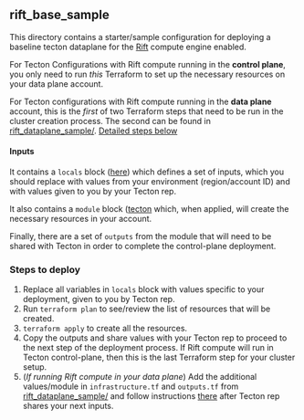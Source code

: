 ## rift_base_sample

This directory contains a starter/sample configuration for deploying a baseline tecton dataplane for the [Rift](https://docs.tecton.ai/docs/introduction/compute-in-tecton#rift-public-preview) compute engine enabled.

For Tecton Configurations with Rift compute running in the **control plane**, you only need to run _this_ Terraform to set up the necessary resources on your data plane account.

For Tecton configurations with  Rift compute running in the **data plane** account, this is the _first_ of two Terraform steps that need to be run in the cluster creation process. The second can be found in [rift_dataplane_sample/](../rift_dataplane_sample/). [Detailed steps below](#steps-to-deploy)

#### Inputs
It contains a `locals` block ([here](./infrastructure.tf#L15)) which defines a set of inputs, which you should replace with values from your environment (region/account ID) and with values given to you by your Tecton rep.

It also contains a `module` block ([tecton](./infrastructure.tf#L38) which, when applied, will create the necessary resources in your account.

Finally, there are a set of `outputs` from the module that will need to be shared with Tecton in order to complete the control-plane deployment.

### Steps to deploy

1. Replace all variables in `locals` block with values specific to your deployment, given to you by Tecton rep.
2. Run `terraform plan` to see/review the list of resources that will be created.
3. `terraform apply` to create all the resources.
4. Copy the outputs and share values with your Tecton rep to proceed to the next step of the deployment process. If Rift compute will run in Tecton control-plane, then this is the last Terraform step for your cluster setup.
5. (_If running Rift compute in your data plane_) Add the additional values/module in `infrastructure.tf` and `outputs.tf` from [rift_dataplane_sample/](../rift_dataplane_sample/) and follow instructions [there](../rift_dataplane_sample/README.md#steps-to-deploy) after Tecton rep shares your next inputs.